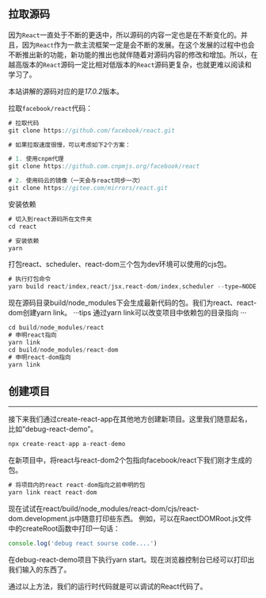 ## 拉取源码
因为`React`一直处于不断的更迭中，所以源码的内容一定也是在不断变化的。并且，因为`React`作为一款主流框架一定是会不断的发展。在这个发展的过程中也会不断推出新的功能，新功能的推出也就伴随着对源码内容的修改和增加。所以，在越高版本的`React`源码一定比相对低版本的`React`源码更复杂，也就更难以阅读和学习了。  

本站讲解的源码对应的是*17.0.2*版本。

拉取`facebook/react`代码：
```js
# 拉取代码
git clone https://github.com/facebook/react.git

# 如果拉取速度很慢，可以考虑如下2个方案：

# 1. 使用cnpm代理
git clone https://github.com.cnpmjs.org/facebook/react

# 2. 使用码云的镜像（一天会与react同步一次）
git clone https://gitee.com/mirrors/react.git
```
安装依赖
```js
# 切入到react源码所在文件夹
cd react

# 安装依赖
yarn
```
打包react、scheduler、react-dom三个包为dev环境可以使用的cjs包。
```js
# 执行打包命令
yarn build react/index,react/jsx,react-dom/index,scheduler --type=NODE
```
现在源码目录build/node_modules下会生成最新代码的包。我们为react、react-dom创建yarn link。
···tips
通过yarn link可以改变项目中依赖包的目录指向
···
```js
cd build/node_modules/react
# 申明react指向
yarn link
cd build/node_modules/react-dom
# 申明react-dom指向
yarn link
```
## 创建项目
---
接下来我们通过create-react-app在其他地方创建新项目。这里我们随意起名，比如“debug-react-demo”。
```js
npx create-react-app a-react-demo
```
在新项目中，将react与react-dom2个包指向facebook/react下我们刚才生成的包。
```js
# 将项目内的react react-dom指向之前申明的包
yarn link react react-dom
```
现在试试在react/build/node_modules/react-dom/cjs/react-dom.development.js中随意打印些东西。
例如，可以在RaectDOMRoot.js文件中的createRoot函数中打印一句话：
```js
console.log('debug react sourse code....')
```
在debug-react-demo项目下执行yarn start。现在浏览器控制台已经可以打印出我们输入的东西了。

通过以上方法，我们的运行时代码就是可以调试的React代码了。